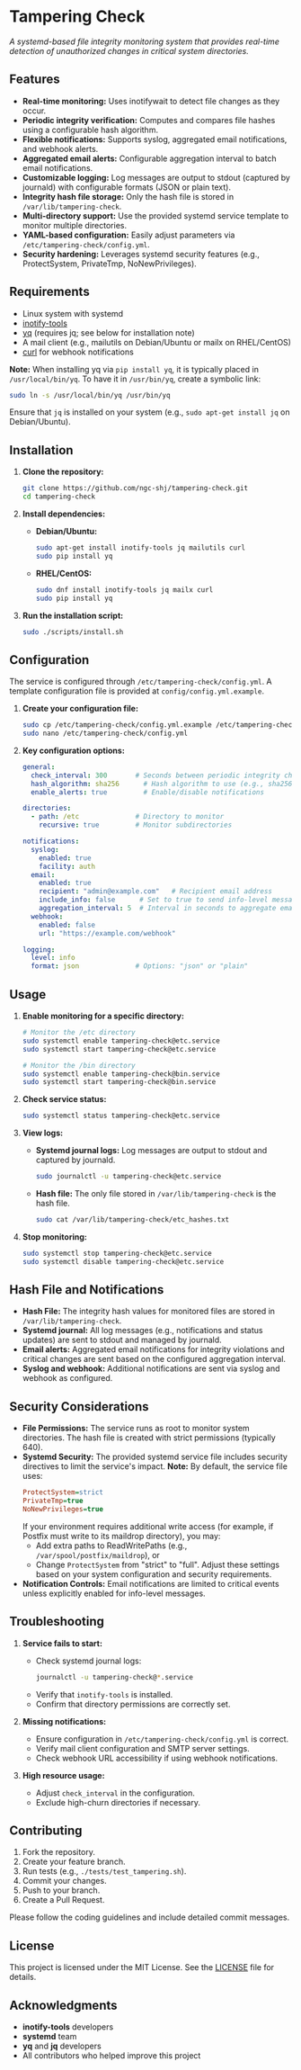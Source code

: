# Tampering Check

_A systemd-based file integrity monitoring system that provides real-time detection of unauthorized changes in critical system directories._

## Features

- **Real-time monitoring:** Uses inotifywait to detect file changes as they occur.
- **Periodic integrity verification:** Computes and compares file hashes using a configurable hash algorithm.
- **Flexible notifications:** Supports syslog, aggregated email notifications, and webhook alerts.
- **Aggregated email alerts:** Configurable aggregation interval to batch email notifications.
- **Customizable logging:** Log messages are output to stdout (captured by journald) with configurable formats (JSON or plain text).
- **Integrity hash file storage:** Only the hash file is stored in `/var/lib/tampering-check`.
- **Multi-directory support:** Use the provided systemd service template to monitor multiple directories.
- **YAML-based configuration:** Easily adjust parameters via `/etc/tampering-check/config.yml`.
- **Security hardening:** Leverages systemd security features (e.g., ProtectSystem, PrivateTmp, NoNewPrivileges).

## Requirements

- Linux system with systemd
- [inotify-tools](https://github.com/rvoicilas/inotify-tools)
- [yq](https://github.com/kislyuk/yq) (requires jq; see below for installation note)
- A mail client (e.g., mailutils on Debian/Ubuntu or mailx on RHEL/CentOS)
- [curl](https://curl.se/) for webhook notifications

**Note:** When installing yq via `pip install yq`, it is typically placed in `/usr/local/bin/yq`. To have it in `/usr/bin/yq`, create a symbolic link:
```bash
sudo ln -s /usr/local/bin/yq /usr/bin/yq
```
Ensure that `jq` is installed on your system (e.g., `sudo apt-get install jq` on Debian/Ubuntu).

## Installation

1. **Clone the repository:**
   ```bash
   git clone https://github.com/ngc-shj/tampering-check.git
   cd tampering-check
   ```

2. **Install dependencies:**
   - **Debian/Ubuntu:**
     ```bash
     sudo apt-get install inotify-tools jq mailutils curl
     sudo pip install yq
     ```
   - **RHEL/CentOS:**
     ```bash
     sudo dnf install inotify-tools jq mailx curl
     sudo pip install yq
     ```

3. **Run the installation script:**
   ```bash
   sudo ./scripts/install.sh
   ```

## Configuration

The service is configured through `/etc/tampering-check/config.yml`. A template configuration file is provided at `config/config.yml.example`.

1. **Create your configuration file:**
   ```bash
   sudo cp /etc/tampering-check/config.yml.example /etc/tampering-check/config.yml
   sudo nano /etc/tampering-check/config.yml
   ```

2. **Key configuration options:**

   ```yaml
   general:
     check_interval: 300       # Seconds between periodic integrity checks
     hash_algorithm: sha256      # Hash algorithm to use (e.g., sha256)
     enable_alerts: true         # Enable/disable notifications

   directories:
     - path: /etc              # Directory to monitor
       recursive: true         # Monitor subdirectories

   notifications:
     syslog:
       enabled: true
       facility: auth
     email:
       enabled: true
       recipient: "admin@example.com"   # Recipient email address
       include_info: false      # Set to true to send info-level messages via email
       aggregation_interval: 5  # Interval in seconds to aggregate email notifications
     webhook:
       enabled: false
       url: "https://example.com/webhook"

   logging:
     level: info
     format: json              # Options: "json" or "plain"
   ```

## Usage

1. **Enable monitoring for a specific directory:**
   ```bash
   # Monitor the /etc directory
   sudo systemctl enable tampering-check@etc.service
   sudo systemctl start tampering-check@etc.service

   # Monitor the /bin directory
   sudo systemctl enable tampering-check@bin.service
   sudo systemctl start tampering-check@bin.service
   ```

2. **Check service status:**
   ```bash
   sudo systemctl status tampering-check@etc.service
   ```

3. **View logs:**
   - **Systemd journal logs:**
     Log messages are output to stdout and captured by journald.
     ```bash
     sudo journalctl -u tampering-check@etc.service
     ```
   - **Hash file:**
     The only file stored in `/var/lib/tampering-check` is the hash file.
     ```bash
     sudo cat /var/lib/tampering-check/etc_hashes.txt
     ```

4. **Stop monitoring:**
   ```bash
   sudo systemctl stop tampering-check@etc.service
   sudo systemctl disable tampering-check@etc.service
   ```

## Hash File and Notifications

- **Hash File:**
  The integrity hash values for monitored files are stored in `/var/lib/tampering-check`.
- **Systemd journal:**
  All log messages (e.g., notifications and status updates) are sent to stdout and managed by journald.
- **Email alerts:**
  Aggregated email notifications for integrity violations and critical changes are sent based on the configured aggregation interval.
- **Syslog and webhook:**
  Additional notifications are sent via syslog and webhook as configured.

## Security Considerations

- **File Permissions:**
  The service runs as root to monitor system directories. The hash file is created with strict permissions (typically 640).
- **Systemd Security:**
  The provided systemd service file includes security directives to limit the service's impact.
  **Note:** By default, the service file uses:
  ```ini
  ProtectSystem=strict
  PrivateTmp=true
  NoNewPrivileges=true
  ```
  If your environment requires additional write access (for example, if Postfix must write to its maildrop directory), you may:
  - Add extra paths to ReadWritePaths (e.g., `/var/spool/postfix/maildrop`), or
  - Change `ProtectSystem` from "strict" to "full".
  Adjust these settings based on your system configuration and security requirements.
- **Notification Controls:**
  Email notifications are limited to critical events unless explicitly enabled for info-level messages.

## Troubleshooting

1. **Service fails to start:**
   - Check systemd journal logs:
     ```bash
     journalctl -u tampering-check@*.service
     ```
   - Verify that `inotify-tools` is installed.
   - Confirm that directory permissions are correctly set.

2. **Missing notifications:**
   - Ensure configuration in `/etc/tampering-check/config.yml` is correct.
   - Verify mail client configuration and SMTP server settings.
   - Check webhook URL accessibility if using webhook notifications.

3. **High resource usage:**
   - Adjust `check_interval` in the configuration.
   - Exclude high-churn directories if necessary.

## Contributing

1. Fork the repository.
2. Create your feature branch.
3. Run tests (e.g., `./tests/test_tampering.sh`).
4. Commit your changes.
5. Push to your branch.
6. Create a Pull Request.

Please follow the coding guidelines and include detailed commit messages.

## License

This project is licensed under the MIT License. See the [LICENSE](LICENSE) file for details.

## Acknowledgments

- **inotify-tools** developers
- **systemd** team
- **yq** and **jq** developers
- All contributors who helped improve this project


